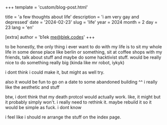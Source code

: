 +++
template = 'custom/blog-post.html'

title = 'a few thoughts about life'
description = 'i am very gay and depressed'
date = '2024-02-23'
slug = 'life'
year = 2024
month = 2
day = 23
lang = 'en'

[extra]
author = 'b1ek <me@blek.codes>'
+++

to be honestly, the only thing i ever want to do with my life is to sit my whole life in some dense place like berlin or something, sit at coffee shops with my friends, talk about stuff and maybe do some hacktivist stuff.
would be really nice to do something really big (kinda like mr robot, iykyk)

i dont think i could make it, but might as well try.

also it would be fun to go on a date to some abandoned building ^^ i really like the aesthetic and stuff

btw, i dont think that my death protcol would actually work. like, it might but it probably simply won't. i really need to rethink it. maybe rebuild it so it would be simple as fuck. i dont know

i feel like i should re arrange the stuff on the index page.
